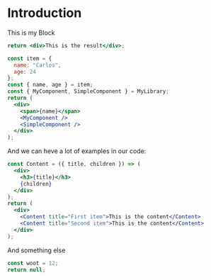 # Introduction

This is my Block

```jsx
return <div>This is the result</div>;
```

```jsx example
const item = {
  name: "Carlos",
  age: 24
};
const { name, age } = item;
const { MyComponent, SimpleComponent } = MyLibrary;
return (
  <div>
    <span>{name}</span>
    <MyComponent />
    <SimpleComponent />
  </div>
);
```

And we can heve a lot of examples in our code:

```jsx example
const Content = ({ title, children }) => (
  <div>
    <h3>{title}</h3>
    {children}
  </div>
);
return (
  <div>
    <Content title="First item">This is the content</Content>
    <Content title="Second item">This is the content</Content>
  </div>
);
```

And something else

```jsx example
const woot = 12;
return null;
```
